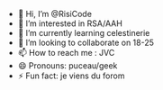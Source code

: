- 👋 Hi, I’m @RisiCode
- 👀 I’m interested in RSA/AAH
- 🌱 I’m currently learning celestinerie
- 💞️ I’m looking to collaborate on 18-25
- 📫 How to reach me : JVC
- 😄 Pronouns: puceau/geek
- ⚡ Fun fact: je viens du forom

<!---
RisiCode/RisiCode is a ✨ special ✨ repository because its `README.md` (this file) appears on your GitHub profile.
You can click the Preview link to take a look at your changes.
--->
